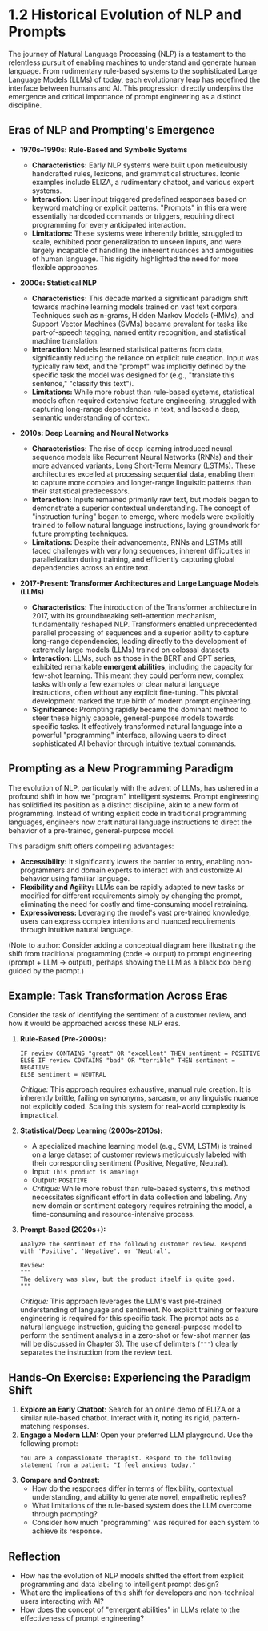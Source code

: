 # 1.2 Historical Evolution of NLP and Prompts

The journey of Natural Language Processing (NLP) is a testament to the relentless pursuit of enabling machines to understand and generate human language. From rudimentary rule-based systems to the sophisticated Large Language Models (LLMs) of today, each evolutionary leap has redefined the interface between humans and AI. This progression directly underpins the emergence and critical importance of prompt engineering as a distinct discipline.

## Eras of NLP and Prompting's Emergence

*   **1970s–1990s: Rule-Based and Symbolic Systems**
    *   **Characteristics:** Early NLP systems were built upon meticulously handcrafted rules, lexicons, and grammatical structures. Iconic examples include ELIZA, a rudimentary chatbot, and various expert systems.
    *   **Interaction:** User input triggered predefined responses based on keyword matching or explicit patterns. "Prompts" in this era were essentially hardcoded commands or triggers, requiring direct programming for every anticipated interaction.
    *   **Limitations:** These systems were inherently brittle, struggled to scale, exhibited poor generalization to unseen inputs, and were largely incapable of handling the inherent nuances and ambiguities of human language. This rigidity highlighted the need for more flexible approaches.

*   **2000s: Statistical NLP**
    *   **Characteristics:** This decade marked a significant paradigm shift towards machine learning models trained on vast text corpora. Techniques such as n-grams, Hidden Markov Models (HMMs), and Support Vector Machines (SVMs) became prevalent for tasks like part-of-speech tagging, named entity recognition, and statistical machine translation.
    *   **Interaction:** Models learned statistical patterns from data, significantly reducing the reliance on explicit rule creation. Input was typically raw text, and the "prompt" was implicitly defined by the specific task the model was designed for (e.g., "translate this sentence," "classify this text").
    *   **Limitations:** While more robust than rule-based systems, statistical models often required extensive feature engineering, struggled with capturing long-range dependencies in text, and lacked a deep, semantic understanding of context.

*   **2010s: Deep Learning and Neural Networks**
    *   **Characteristics:** The rise of deep learning introduced neural sequence models like Recurrent Neural Networks (RNNs) and their more advanced variants, Long Short-Term Memory (LSTMs). These architectures excelled at processing sequential data, enabling them to capture more complex and longer-range linguistic patterns than their statistical predecessors.
    *   **Interaction:** Inputs remained primarily raw text, but models began to demonstrate a superior contextual understanding. The concept of "instruction tuning" began to emerge, where models were explicitly trained to follow natural language instructions, laying groundwork for future prompting techniques.
    *   **Limitations:** Despite their advancements, RNNs and LSTMs still faced challenges with very long sequences, inherent difficulties in parallelization during training, and efficiently capturing global dependencies across an entire text.

*   **2017-Present: Transformer Architectures and Large Language Models (LLMs)**
    *   **Characteristics:** The introduction of the Transformer architecture in 2017, with its groundbreaking self-attention mechanism, fundamentally reshaped NLP. Transformers enabled unprecedented parallel processing of sequences and a superior ability to capture long-range dependencies, leading directly to the development of extremely large models (LLMs) trained on colossal datasets.
    *   **Interaction:** LLMs, such as those in the BERT and GPT series, exhibited remarkable **emergent abilities**, including the capacity for few-shot learning. This meant they could perform new, complex tasks with only a few examples or clear natural language instructions, often without any explicit fine-tuning. This pivotal development marked the true birth of modern prompt engineering.
    *   **Significance:** Prompting rapidly became the dominant method to steer these highly capable, general-purpose models towards specific tasks. It effectively transformed natural language into a powerful "programming" interface, allowing users to direct sophisticated AI behavior through intuitive textual commands.

## Prompting as a New Programming Paradigm

The evolution of NLP, particularly with the advent of LLMs, has ushered in a profound shift in how we "program" intelligent systems. Prompt engineering has solidified its position as a distinct discipline, akin to a new form of programming. Instead of writing explicit code in traditional programming languages, engineers now craft natural language instructions to direct the behavior of a pre-trained, general-purpose model.

This paradigm shift offers compelling advantages:

*   **Accessibility:** It significantly lowers the barrier to entry, enabling non-programmers and domain experts to interact with and customize AI behavior using familiar language.
*   **Flexibility and Agility:** LLMs can be rapidly adapted to new tasks or modified for different requirements simply by changing the prompt, eliminating the need for costly and time-consuming model retraining.
*   **Expressiveness:** Leveraging the model's vast pre-trained knowledge, users can express complex intentions and nuanced requirements through intuitive natural language.

(Note to author: Consider adding a conceptual diagram here illustrating the shift from traditional programming (code -> output) to prompt engineering (prompt + LLM -> output), perhaps showing the LLM as a black box being guided by the prompt.)

## Example: Task Transformation Across Eras

Consider the task of identifying the sentiment of a customer review, and how it would be approached across these NLP eras.

1.  **Rule-Based (Pre-2000s):**
    ```
    IF review CONTAINS "great" OR "excellent" THEN sentiment = POSITIVE
    ELSE IF review CONTAINS "bad" OR "terrible" THEN sentiment = NEGATIVE
    ELSE sentiment = NEUTRAL
    ```
    *Critique:* This approach requires exhaustive, manual rule creation. It is inherently brittle, failing on synonyms, sarcasm, or any linguistic nuance not explicitly coded. Scaling this system for real-world complexity is impractical.

2.  **Statistical/Deep Learning (2000s-2010s):**
    *   A specialized machine learning model (e.g., SVM, LSTM) is trained on a large dataset of customer reviews meticulously labeled with their corresponding sentiment (Positive, Negative, Neutral).
    *   Input: `This product is amazing!`
    *   Output: `POSITIVE`
    *   *Critique:* While more robust than rule-based systems, this method necessitates significant effort in data collection and labeling. Any new domain or sentiment category requires retraining the model, a time-consuming and resource-intensive process.

3.  **Prompt-Based (2020s+):**
    ```
    Analyze the sentiment of the following customer review. Respond with 'Positive', 'Negative', or 'Neutral'.

    Review:
    """
    The delivery was slow, but the product itself is quite good.
    """
    ```
    *Critique:* This approach leverages the LLM's vast pre-trained understanding of language and sentiment. No explicit training or feature engineering is required for this specific task. The prompt acts as a natural language instruction, guiding the general-purpose model to perform the sentiment analysis in a zero-shot or few-shot manner (as will be discussed in Chapter 3). The use of delimiters (`"""`) clearly separates the instruction from the review text.


## Hands-On Exercise: Experiencing the Paradigm Shift

1.  **Explore an Early Chatbot:** Search for an online demo of ELIZA or a similar rule-based chatbot. Interact with it, noting its rigid, pattern-matching responses.
2.  **Engage a Modern LLM:** Open your preferred LLM playground. Use the following prompt:
    ```
    You are a compassionate therapist. Respond to the following statement from a patient: "I feel anxious today."
    ```
3.  **Compare and Contrast:**
    *   How do the responses differ in terms of flexibility, contextual understanding, and ability to generate novel, empathetic replies?
    *   What limitations of the rule-based system does the LLM overcome through prompting?
    *   Consider how much "programming" was required for each system to achieve its response.

## Reflection

*   How has the evolution of NLP models shifted the effort from explicit programming and data labeling to intelligent prompt design?
*   What are the implications of this shift for developers and non-technical users interacting with AI?
*   How does the concept of "emergent abilities" in LLMs relate to the effectiveness of prompt engineering?
